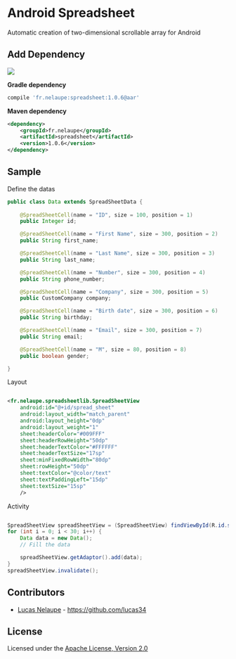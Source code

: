 # Android Spreadsheet

Automatic creation of two-dimensional scrollable array for Android

## Add Dependency

<a href='http://search.maven.org/#search%7Cga%7C1%7Cg%3A%22fr.nelaupe%22%20AND%20a%3A%22spreadsheet%22'><img src='http://img.shields.io/maven-central/v/fr.nelaupe/spreadsheet.svg'></a>

**Gradle dependency**

``` groovy
compile 'fr.nelaupe:spreadsheet:1.0.6@aar'
```

**Maven dependency**

``` xml
<dependency>
    <groupId>fr.nelaupe</groupId>
    <artifactId>spreadsheet</artifactId>
    <version>1.0.6</version>
</dependency>
```



## Sample

Define the datas

``` java
public class Data extends SpreadSheetData {
	
	@SpreadSheetCell(name = "ID", size = 100, position = 1)
    public Integer id;

    @SpreadSheetCell(name = "First Name", size = 300, position = 2)
    public String first_name;

    @SpreadSheetCell(name = "Last Name", size = 300, position = 3)
    public String last_name;

    @SpreadSheetCell(name = "Number", size = 300, position = 4)
    public String phone_number;

    @SpreadSheetCell(name = "Company", size = 300, position = 5)
    public CustomCompany company;

    @SpreadSheetCell(name = "Birth date", size = 300, position = 6)
    public String birthday;

    @SpreadSheetCell(name = "Email", size = 300, position = 7)
    public String email;

    @SpreadSheetCell(name = "M", size = 80, position = 8)
    public boolean gender;

}

```

Layout
``` xml

<fr.nelaupe.spreadsheetlib.SpreadSheetView
	android:id="@+id/spread_sheet"
    android:layout_width="match_parent"
    android:layout_height="0dp"
    android:layout_weight="1"
    sheet:headerColor="#009FFF"
    sheet:headerRowHeight="50dp"
    sheet:headerTextColor="#FFFFFF"
    sheet:headerTextSize="17sp"
    sheet:minFixedRowWidth="80dp"
    sheet:rowHeight="50dp"
    sheet:textColor="@color/text"
    sheet:textPaddingLeft="15dp"
    sheet:textSize="15sp"
    />
```

Activity 

``` java

SpreadSheetView spreadSheetView = (SpreadSheetView) findViewById(R.id.spread_sheet);
for (int i = 0; i < 30; i++) {
	Data data = new Data();
	// Fill the data

	spreadSheetView.getAdaptor().add(data);
}
spreadSheetView.invalidate();

```


## Contributors

* [Lucas Nelaupe](http://www.lucas-nelaupe.fr/) - <https://github.com/lucas34>

## License

Licensed under the [Apache License, Version 2.0](http://www.apache.org/licenses/LICENSE-2.0.html)
